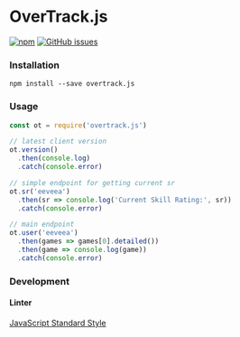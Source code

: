 # OverTrack.js
[![npm](https://img.shields.io/npm/v/overtrack.js.svg)](https://www.npmjs.com/package/overtrack.js)
[![GitHub issues](https://img.shields.io/github/issues/aidant/overtrack.js.svg)](https://github.com/aidant/overtrack.js/issues)

### Installation
```shell
npm install --save overtrack.js
```

### Usage
```js
const ot = require('overtrack.js')

// latest client version
ot.version()
  .then(console.log)
  .catch(console.error)

// simple endpoint for getting current sr
ot.sr('eeveea')
  .then(sr => console.log('Current Skill Rating:', sr))
  .catch(console.error)

// main endpoint
ot.user('eeveea')
  .then(games => games[0].detailed())
  .then(game => console.log(game))
  .catch(console.error)
```

### Development
#### Linter
[JavaScript Standard Style](https://standardjs.com/#are-there-text-editor-plugins)
